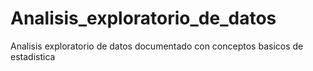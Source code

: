 # Analisis_exploratorio_de_datos
Analisis exploratorio de datos documentado con conceptos basicos de estadistica
